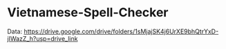 # Vietnamese-Spell-Checker

Data: https://drive.google.com/drive/folders/1sMjajSK4j6UrXE9bhQtrYxD-jIWazZ_h?usp=drive_link
